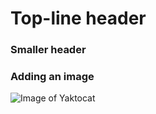# Top-line header

### Smaller header

### Adding an image

![Image of Yaktocat](https://octodex.github.com/images/yaktocat.png)

